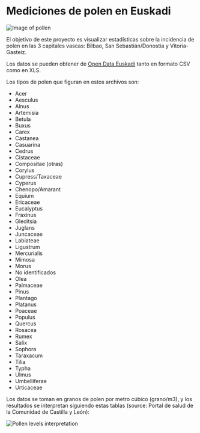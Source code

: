 # Mediciones de polen en Euskadi

![Image of pollen](http://masslung.com/wp-content/uploads/2013/01/allergies-605.jpg)

El objetivo de este proyecto es visualizar estadísticas sobre la incidencia de polen en las 3 capitales vascas: Bilbao, San Sebastián/Donostia y Vitoria-Gasteiz.

Los datos se pueden obtener de [Open Data Euskadi](http://opendata.euskadi.eus/w79-resformx/es?r01kQry=tC:euskadi;tF:opendata;mO:documentName.LIKE.polen,documentDescription.LIKE.polen;m:documentLanguage.EQ.es;p:Inter) tanto en formato CSV como en XLS.

Los tipos de polen que figuran en estos archivos son:
- Acer
- Aesculus
- Alnus
- Artemisia
- Betula
- Buxus
- Carex
- Castanea
- Casuarina
- Cedrus
- Cistaceae
- Compositae (otras)
- Corylus
- Cupress/Taxaceae
- Cyperus
- Chenopo/Amarant
- Equium
- Ericaceae
- Eucalyptus
- Fraxinus
- Gleditsia
- Juglans
- Juncaceae
- Labiateae
- Ligustrum
- Mercurialis
- Mimosa
- Morus
- No identificados
- Olea
- Palmaceae
- Pinus
- Plantago
- Platanus
- Poaceae
- Populus
- Quercus
- Rosacea
- Rumex
- Salix
- Sophora
- Taraxacum
- Tilia
- Typha
- Ulmus
- Umbelliferae
- Urticaceae

Los datos se toman en granos de polen por metro cúbico (grano/m3), y los resultados se interpretan siguiendo estas tablas (source: Portal de salud de la Comunidad de Castilla y León):

![Pollen levels interpretation](http://www.saludcastillayleon.es/ciudadanos/es/polen/metodologia-interpretacion-resultados/interpretacion-resultados.ficheros/118063-1.gif)

